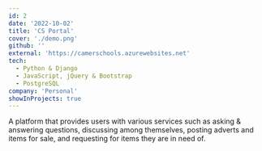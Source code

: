 ```yaml
---
id: 2
date: '2022-10-02'
title: 'CS Portal'
cover: './demo.png'
github: ''
external: 'https://camerschools.azurewebsites.net'
tech:
  - Python & Django
  - JavaScript, jQuery & Bootstrap
  - PostgreSQL
company: 'Personal'
showInProjects: true
---
```


A platform that provides users with various services such as asking & answering questions, discussing among themselves, posting adverts and items for sale, and requesting for items they are in need of.
